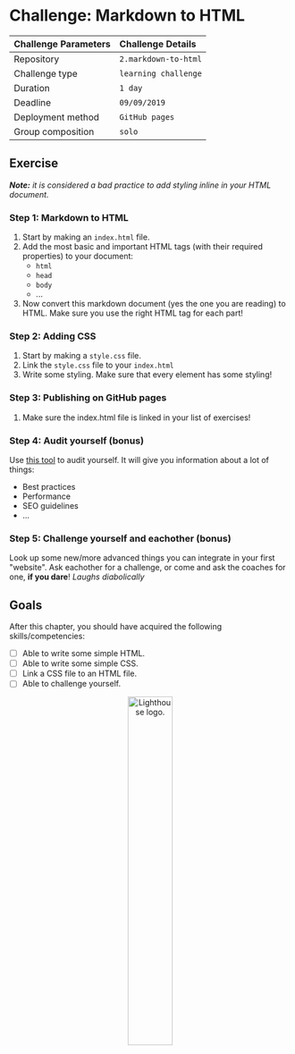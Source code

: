 # Challenge: Markdown to HTML

|Challenge Parameters  |Challenge Details              |
|:---------------------|:------------------------------|
|Repository            |`2.markdown-to-html`           |
|Challenge type        |`learning challenge`           |
|Duration              |`1 day`                        |
|Deadline              |`09/09/2019`                   |
|Deployment method     |`GitHub pages`                 |
|Group composition     |`solo`                         |


## Exercise

***Note:** it is considered a bad practice to add styling inline in your HTML document.*

### Step 1: Markdown to HTML

1. Start by making an `index.html` file.
1. Add the most basic and important HTML tags (with their required properties) to your document:
    * `html`
    * `head`
    * `body`
    * ...
1. Now convert this markdown document (yes the one you are reading) to HTML. Make sure you use the right HTML tag for each part!


### Step 2: Adding CSS

1. Start by making a `style.css` file.
1. Link the `style.css` file to your `index.html`
1. Write some styling. Make sure that every element has some styling!


### Step 3: Publishing on GitHub pages
1. Make sure the index.html file is linked in your list of exercises!


### Step 4: Audit yourself (bonus)

Use [this tool](https://developers.google.com/web/tools/lighthouse/) to audit yourself. It will give you information about a lot of things:
* Best practices
* Performance
* SEO guidelines
* ...


### Step 5: Challenge yourself and eachother (bonus)
Look up some new/more advanced things you can integrate in your first "website". 
Ask eachother for a challenge, or come and ask the coaches for one, **if you dare**! *Laughs diabolically*


## Goals

After this chapter, you should have acquired the following skills/competencies:

- [ ] Able to write some simple HTML.
- [ ] Able to write some simple CSS.
- [ ] Link a CSS file to an HTML file.
- [ ] Able to challenge yourself.

<p align="center">
    <img width="40%" src="./assets/lighthouse.png" alt="Lighthouse logo.">
</p>
